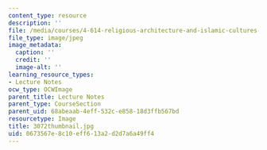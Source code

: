 ```yaml
---
content_type: resource
description: ''
file: /media/courses/4-614-religious-architecture-and-islamic-cultures-fall-2002/0673567e8c10eff613a2d2d7a6a49ff4_3072thumbnail.jpg
file_type: image/jpeg
image_metadata:
  caption: ''
  credit: ''
  image-alt: ''
learning_resource_types:
- Lecture Notes
ocw_type: OCWImage
parent_title: Lecture Notes
parent_type: CourseSection
parent_uid: 68abeaab-4eff-532c-e858-18d3ffb567bd
resourcetype: Image
title: 3072thumbnail.jpg
uid: 0673567e-8c10-eff6-13a2-d2d7a6a49ff4
---
```

